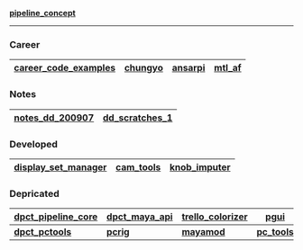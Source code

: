 [**pipeline_concept**](https://github.com/barbatulum/pipeline_concept/wiki)

----

### Career
| [career_code_examples](https://github.com/barbatulum/career_code_examples) | [chungyo](https://github.com/barbatulum/chungyo) | [ansarpi](https://github.com/barbatulum/ansarpi) | [mtl_af](https://github.com/barbatulum/mtl_af)|
|-|-|-|-|

### Notes
| [notes_dd_200907](https://github.com/barbatulum/notes_dd_200907) | [dd_scratches_1](https://github.com/barbatulum/dd_scratches_1) |
|-|-|

### Developed
| [display_set_manager](https://github.com/barbatulum/display_set_manager) | [cam_tools](https://github.com/barbatulum/cam_tools) | [knob_imputer](https://github.com/barbatulum/knob_imputer) |
|-|-|-|




### Depricated

| [dpct_pipeline_core](https://github.com/barbatulum/dpct_pipeline_core) | [dpct_maya_api](https://github.com/barbatulum/dpct_maya_api) | [trello_colorizer](https://github.com/barbatulum/trello_colorizer) | [pgui](https://github.com/barbatulum/pgui) |
|-|-|-|-|
| [**dpct_pctools**](https://github.com/barbatulum/dpct_pctools) | [**pcrig**](https://github.com/barbatulum/pcrig) | [**mayamod**](https://github.com/barbatulum/mayamod) | [**pc_tools**](https://github.com/barbatulum/pc_tools) |
